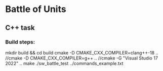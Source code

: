 # Battle of Units

## C++ task

### Build steps:
mkdir build && cd build
cmake -D CMAKE_CXX_COMPILER=clang++-18 ..
//cmake -D CMAKE_CXX_COMPILER=g++ ..
//cmake -G "Visual Studio 17 2022" ..
make
./sw_battle_test ../commands_example.txt
